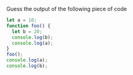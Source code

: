 Guess the output of the following piece of code 

```js
let a = 10;
function foo() {
  let b = 20;
  console.log(b);
  console.log(a);
}
foo();
console.log(a);
console.log(b);
```
